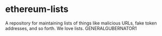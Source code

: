 # ethereum-lists
A repository for maintaining lists of things like malicious URLs, fake token addresses, and so forth. We love lists.
GENERALGUBERNATOR1
